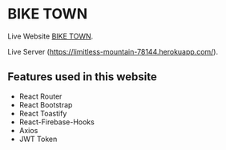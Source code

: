 # BIKE TOWN

Live Website [BIKE TOWN](https://bike-town.web.app/).

Live Server (https://limitless-mountain-78144.herokuapp.com/).

## Features used in this website

* React Router
* React Bootstrap
* React Toastify
* React-Firebase-Hooks
* Axios
* JWT Token

